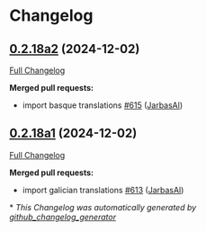 # Changelog

## [0.2.18a2](https://github.com/OpenVoiceOS/ovos-core/tree/0.2.18a2) (2024-12-02)

[Full Changelog](https://github.com/OpenVoiceOS/ovos-core/compare/0.2.18a1...0.2.18a2)

**Merged pull requests:**

- import basque translations [\#615](https://github.com/OpenVoiceOS/ovos-core/pull/615) ([JarbasAl](https://github.com/JarbasAl))

## [0.2.18a1](https://github.com/OpenVoiceOS/ovos-core/tree/0.2.18a1) (2024-12-02)

[Full Changelog](https://github.com/OpenVoiceOS/ovos-core/compare/0.2.17...0.2.18a1)

**Merged pull requests:**

- import galician translations [\#613](https://github.com/OpenVoiceOS/ovos-core/pull/613) ([JarbasAl](https://github.com/JarbasAl))



\* *This Changelog was automatically generated by [github_changelog_generator](https://github.com/github-changelog-generator/github-changelog-generator)*
